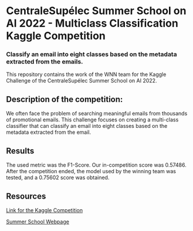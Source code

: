 # CentraleSupélec Summer School on AI 2022 - Multiclass Classification Kaggle Competition
### Classify an email into eight classes based on the metadata extracted from the emails.

This repository contains the work of the WNN team for the Kaggle Challenge of the CentraleSupélec Summer School on AI 2022.

## Description of the competition:

We often face the problem of searching meaningful emails from thousands of promotional emails. This challenge focuses on creating a multi-class classifier that can classify an email into eight classes based on the metadata extracted from the email.

## Results

The used metric was the F1-Score. Our in-competition score was 0.57486. After the competition ended, the model used by the winning team was tested, and a 0.75602 score was obtained.

## Resources

[Link for the Kaggle Competition](https://www.kaggle.com/competitions/centralesupelec-summer-school-on-ai-2022/overview)

[Summer School Webpage](https://www.summerschoolcentralesupelec.fr/artificial-intelligence/)
